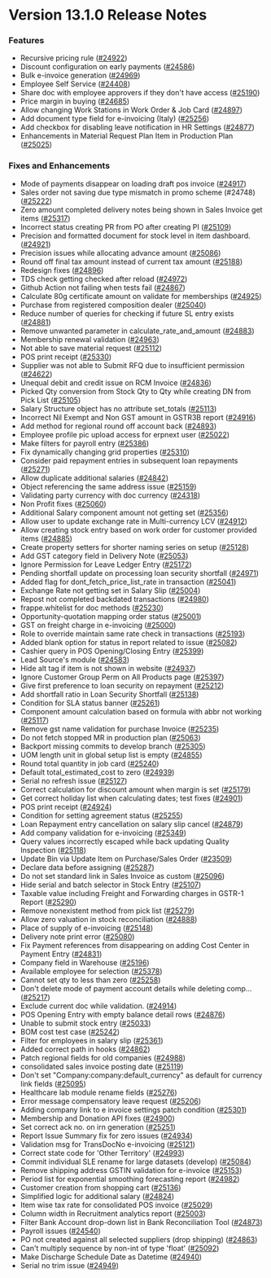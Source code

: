 # Version 13.1.0 Release Notes

### Features

- Recursive pricing rule ([#24922](https://github.com/frappe/erpnext/pull/24922))
- Discount configuration on early payments ([#24586](https://github.com/frappe/erpnext/pull/24586))
- Bulk e-invoice generation ([#24969](https://github.com/frappe/erpnext/pull/24969))
- Employee Self Service ([#24408](https://github.com/frappe/erpnext/pull/24408))
- Share doc with employee approvers if they don't have access ([#25190](https://github.com/frappe/erpnext/pull/25190))
- Price margin in buying ([#24685](https://github.com/frappe/erpnext/pull/24685))
- Allow changing Work Stations in Work Order & Job Card ([#24897](https://github.com/frappe/erpnext/pull/24897))
- Add document type field for e-invoicing (Italy) ([#25256](https://github.com/frappe/erpnext/pull/25256))
- Add checkbox for disabling leave notification in HR Settings ([#24877](https://github.com/frappe/erpnext/pull/24877))
- Enhancements in Material Request Plan Item in Production Plan ([#25025](https://github.com/frappe/erpnext/pull/25025))


### Fixes and Enhancements
- Mode of payments disappear on loading draft pos invoice ([#24917](https://github.com/frappe/erpnext/pull/24917))
- Sales order not saving due type mismatch in promo scheme (#24748) ([#25222](https://github.com/frappe/erpnext/pull/25222))
- Zero amount completed delivery notes being shown in Sales Invoice get items ([#25317](https://github.com/frappe/erpnext/pull/25317))
- Incorrect status creating PR from PO after creating PI ([#25109](https://github.com/frappe/erpnext/pull/25109))
- Precision and formatted document for stock level in item dashboard. ([#24921](https://github.com/frappe/erpnext/pull/24921))
- Precision issues while allocating advance amount ([#25086](https://github.com/frappe/erpnext/pull/25086))
- Round off final tax amount instead of current tax amount ([#25188](https://github.com/frappe/erpnext/pull/25188))
- Redesign fixes ([#24896](https://github.com/frappe/erpnext/pull/24896))
- TDS check getting checked after reload ([#24972](https://github.com/frappe/erpnext/pull/24972))
- Github Action not failing when tests fail ([#24867](https://github.com/frappe/erpnext/pull/24867))
- Calculate 80g certificate amount on validate for memberships ([#24925](https://github.com/frappe/erpnext/pull/24925))
- Purchase from registered composition dealer ([#25040](https://github.com/frappe/erpnext/pull/25040))
- Reduce number of queries for checking if future SL entry exists ([#24881](https://github.com/frappe/erpnext/pull/24881))
- Remove unwanted parameter in calculate_rate_and_amount ([#24883](https://github.com/frappe/erpnext/pull/24883))
- Membership renewal validation ([#24963](https://github.com/frappe/erpnext/pull/24963))
- Not able to save material request ([#25112](https://github.com/frappe/erpnext/pull/25112))
- POS print receipt ([#25330](https://github.com/frappe/erpnext/pull/25330))
- Supplier was not able to Submit RFQ due to insufficient permission ([#24622](https://github.com/frappe/erpnext/pull/24622))
- Unequal debit and credit issue on RCM Invoice ([#24836](https://github.com/frappe/erpnext/pull/24836))
- Picked Qty conversion from Stock Qty to Qty while creating DN from Pick List ([#25105](https://github.com/frappe/erpnext/pull/25105))
- Salary Structure object has no attribute set_totals ([#25113](https://github.com/frappe/erpnext/pull/25113))
- Incorrect Nil Exempt and Non GST amount in GSTR3B report ([#24916](https://github.com/frappe/erpnext/pull/24916))
- Add method for regional round off account back ([#24893](https://github.com/frappe/erpnext/pull/24893))
- Employee profile pic upload access for erpnext user ([#25022](https://github.com/frappe/erpnext/pull/25022))
- Make filters for payroll entry ([#25386](https://github.com/frappe/erpnext/pull/25386))
- Fix dynamically changing grid properties ([#25310](https://github.com/frappe/erpnext/pull/25310))
- Consider paid repayment entries in subsequent loan repayments ([#25271](https://github.com/frappe/erpnext/pull/25271))
- Allow duplicate additional salaries ([#24842](https://github.com/frappe/erpnext/pull/24842))
- Object referencing the same address issue ([#25159](https://github.com/frappe/erpnext/pull/25159))
- Validating party currency with doc currency ([#24318](https://github.com/frappe/erpnext/pull/24318))
- Non Profit fixes ([#25060](https://github.com/frappe/erpnext/pull/25060))
- Additional Salary component amount not getting set ([#25356](https://github.com/frappe/erpnext/pull/25356))
- Allow user to update exchange rate in Multi-currency LCV ([#24912](https://github.com/frappe/erpnext/pull/24912))
- Allow creating stock entry based on work order for customer provided items ([#24885](https://github.com/frappe/erpnext/pull/24885))
- Create property setters for shorter naming series on setup ([#25128](https://github.com/frappe/erpnext/pull/25128))
- Add GST category field in Delivery Note ([#25053](https://github.com/frappe/erpnext/pull/25053))
- Ignore Permission for Leave Ledger Entry ([#25172](https://github.com/frappe/erpnext/pull/25172))
- Pending shortfall update  on processing loan security shortfall ([#24971](https://github.com/frappe/erpnext/pull/24971))
- Added flag for dont_fetch_price_list_rate in transaction ([#25041](https://github.com/frappe/erpnext/pull/25041))
- Exchange Rate not getting set in Salary Slip ([#25004](https://github.com/frappe/erpnext/pull/25004))
- Repost not completed backdated transactions ([#24980](https://github.com/frappe/erpnext/pull/24980))
- frappe.whitelist for doc methods ([#25230](https://github.com/frappe/erpnext/pull/25230))
- Opportunity-quotation mapping order status ([#25001](https://github.com/frappe/erpnext/pull/25001))
- GST on freight charge in e-invoicing ([#25000](https://github.com/frappe/erpnext/pull/25000))
- Role to override maintain same rate check in transactions ([#25193](https://github.com/frappe/erpnext/pull/25193))
- Added blank option for status in report related to issue ([#25082](https://github.com/frappe/erpnext/pull/25082))
- Cashier query in POS Opening/Closing Entry ([#25399](https://github.com/frappe/erpnext/pull/25399))
- Lead Source's module ([#24583](https://github.com/frappe/erpnext/pull/24583))
- Hide alt tag if item is not shown in website ([#24937](https://github.com/frappe/erpnext/pull/24937))
- Ignore Customer Group Perm on All Products page ([#25397](https://github.com/frappe/erpnext/pull/25397))
- Give first preference to loan security on repayment ([#25212](https://github.com/frappe/erpnext/pull/25212))
- Add shortfall ratio in Loan Security Shortfall ([#25138](https://github.com/frappe/erpnext/pull/25138))
- Condition for SLA status banner ([#25261](https://github.com/frappe/erpnext/pull/25261))
- Component amount calculation based on formula with abbr not working ([#25117](https://github.com/frappe/erpnext/pull/25117))
- Remove gst name validation for purchase Invoice ([#25235](https://github.com/frappe/erpnext/pull/25235))
- Do not fetch stopped MR in production plan ([#25063](https://github.com/frappe/erpnext/pull/25063))
- Backport missing commits to develop branch ([#25305](https://github.com/frappe/erpnext/pull/25305))
- UOM length unit in global setup list is empty ([#24855](https://github.com/frappe/erpnext/pull/24855))
- Round total quantity in job card ([#25240](https://github.com/frappe/erpnext/pull/25240))
- Default total_estimated_cost to zero ([#24939](https://github.com/frappe/erpnext/pull/24939))
- Serial no refresh issue ([#25127](https://github.com/frappe/erpnext/pull/25127))
- Correct calculation for discount amount when margin is set ([#25179](https://github.com/frappe/erpnext/pull/25179))
- Get correct holiday list when calculating dates; test fixes ([#24901](https://github.com/frappe/erpnext/pull/24901))
- POS print receipt ([#24924](https://github.com/frappe/erpnext/pull/24924))
- Condition for setting agreement status ([#25255](https://github.com/frappe/erpnext/pull/25255))
- Loan Repayment entry cancellation on salary slip cancel ([#24879](https://github.com/frappe/erpnext/pull/24879))
- Add company validation for e-invoicing ([#25349](https://github.com/frappe/erpnext/pull/25349))
- Query values incorrectly escaped while back updating Quality Inspection ([#25118](https://github.com/frappe/erpnext/pull/25118))
- Update Bin via Update Item on Purchase/Sales Order  ([#23509](https://github.com/frappe/erpnext/pull/23509))
- Declare data before assigning ([#25287](https://github.com/frappe/erpnext/pull/25287))
- Do not set standard link in Sales Invoice as custom ([#25096](https://github.com/frappe/erpnext/pull/25096))
- Hide serial and batch selector in Stock Entry ([#25107](https://github.com/frappe/erpnext/pull/25107))
- Taxable value including Freight and Forwarding charges in GSTR-1 Report ([#25290](https://github.com/frappe/erpnext/pull/25290))
- Remove nonexistent method from pick list ([#25279](https://github.com/frappe/erpnext/pull/25279))
- Allow zero valuation in stock reconciliation ([#24888](https://github.com/frappe/erpnext/pull/24888))
- Place of supply of e-invoicing ([#25148](https://github.com/frappe/erpnext/pull/25148))
- Delivery note print error ([#25080](https://github.com/frappe/erpnext/pull/25080))
- Fix Payment references from disappearing on adding Cost Center in Payment Entry ([#24831](https://github.com/frappe/erpnext/pull/24831))
- Company field in Warehouse ([#25196](https://github.com/frappe/erpnext/pull/25196))
- Available employee for selection ([#25378](https://github.com/frappe/erpnext/pull/25378))
- Cannot set qty to less than zero ([#25258](https://github.com/frappe/erpnext/pull/25258))
- Don't delete mode of payment account details while deleting comp… ([#25217](https://github.com/frappe/erpnext/pull/25217))
- Exclude current doc while validation. ([#24914](https://github.com/frappe/erpnext/pull/24914))
- POS Opening Entry with empty balance detail rows ([#24876](https://github.com/frappe/erpnext/pull/24876))
- Unable to submit stock entry ([#25033](https://github.com/frappe/erpnext/pull/25033))
- BOM cost test case ([#25242](https://github.com/frappe/erpnext/pull/25242))
- Filter for employees in salary slip ([#25361](https://github.com/frappe/erpnext/pull/25361))
- Added correct path in hooks ([#24862](https://github.com/frappe/erpnext/pull/24862))
- Patch regional fields for old companies ([#24988](https://github.com/frappe/erpnext/pull/24988))
- consolidated sales invoice posting date ([#25119](https://github.com/frappe/erpnext/pull/25119))
- Don't set "Company:company:default_currency" as default for currency link fields ([#25095](https://github.com/frappe/erpnext/pull/25095))
- Healthcare lab module rename fields ([#25276](https://github.com/frappe/erpnext/pull/25276))
- Error message compensatory leave request ([#25206](https://github.com/frappe/erpnext/pull/25206))
- Adding company link to e invoice settings patch condition ([#25301](https://github.com/frappe/erpnext/pull/25301))
- Membership and Donation API fixes ([#24900](https://github.com/frappe/erpnext/pull/24900))
- Set correct ack no. on irn generation ([#25251](https://github.com/frappe/erpnext/pull/25251))
- Report Issue Summary fix for zero issues ([#24934](https://github.com/frappe/erpnext/pull/24934))
- Validation msg for TransDocNo e-invoicing ([#25121](https://github.com/frappe/erpnext/pull/25121))
- Correct state code for 'Other Territory' ([#24993](https://github.com/frappe/erpnext/pull/24993))
- Commit individual SLE rename for large datasets (develop) ([#25084](https://github.com/frappe/erpnext/pull/25084))
- Remove shipping address GSTIN validation for e-invoice ([#25153](https://github.com/frappe/erpnext/pull/25153))
- Period list for exponential smoothing forecasting report ([#24982](https://github.com/frappe/erpnext/pull/24982))
- Customer creation from shopping cart ([#25136](https://github.com/frappe/erpnext/pull/25136))
- Simplified logic for additional salary ([#24824](https://github.com/frappe/erpnext/pull/24824))
- Item wise tax rate for consolidated POS invoice ([#25029](https://github.com/frappe/erpnext/pull/25029))
- Column width in Recruitment analytics report ([#25003](https://github.com/frappe/erpnext/pull/25003))
- Filter Bank Account drop-down list in Bank Reconciliation Tool ([#24873](https://github.com/frappe/erpnext/pull/24873))
- Payroll issues ([#24540](https://github.com/frappe/erpnext/pull/24540))
- PO not created against all selected suppliers (drop shipping) ([#24863](https://github.com/frappe/erpnext/pull/24863))
- Can't multiply sequence by non-int of type 'float' ([#25092](https://github.com/frappe/erpnext/pull/25092))
- Make Discharge Schedule Date as Datetime ([#24940](https://github.com/frappe/erpnext/pull/24940))
- Serial no trim issue ([#24949](https://github.com/frappe/erpnext/pull/24949))
